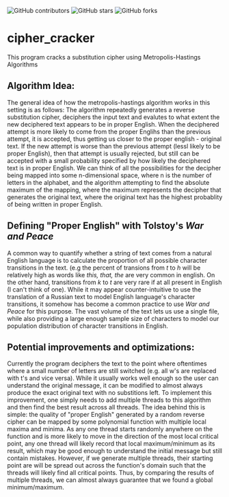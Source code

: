 ![GitHub contributors](https://img.shields.io/github/contributors/timurka43/cipher_cracker)
![GitHub stars](https://img.shields.io/github/stars/timurka43/cipher_cracker?style=social)
![GitHub forks](https://img.shields.io/github/forks/timurka43/cipher_cracker?style=social) 


# cipher_cracker
This program cracks a substitution cipher using Metropolis-Hastings Algorithms


## Algorithm Idea:
  The general idea of how the metropolis-hastings algorithm works in this setting is as follows: The algorithm repeatedly generates a reverse substitution cipher, deciphers the input text and evalutes to what extent the new deciphered text appears to be in proper English. When the deciphered attempt is more likely to come from the proper Englihs than the previous attempt, it is accepted, thus getting us closer to the proper english - original text. If the new attempt is worse than the previous attempt (lessl likely to be proper English), then that attempt is usually rejected, but still can be accepted with a small probability specified by how likely the deciphered text is in proper English. We can think of all the possibilities for the decipher being mapped into some n-dimensional space, where n is the number of letters in the alphabet, and the algorithm attempting to find the absolute maximum of the mapping, where the maximum represents the decipher that generates the original text, where the original text has the highest probablity of being written in proper English.

## Defining "Proper English" with Tolstoy's _War and Peace_
A common way to quantify whether a string of text comes from a natural English language is to calculate the proportion of all possible character transitions in the text. (e.g the percent of transions from *t* to *h* will be relatively high as words like *this, that, the* are very common in english. On the other hand, transitions from *k* to *t* are very rare if at all present in English (I can't think of one). While it may appear counter-intuitive to use the translation of a Russian text to model English language's character transitions, it somehow has become a common practice to use _War and Peace_ for this purpose. The vast volume of the text lets us use a single file, while also providing a large enough sample size of characters to model our population distribution of character transitions in English.

## Potential improvements and optimizations:
Currently the program deciphers the text to the point where oftentimes where a small number of letters are still switched (e.g. all w's are replaced with t's and vice versa). While it usually works well enough so the user can understand the original message, it can be modified to almost always produce the exact original text with no substitions left. To implement this improvement, one simply needs to add multiple threads to this algorithm and then find the best result across all threads. The idea behind this is simple: the quality of "proper English" generated by a random reverse cipher can be mapped by some polynomial function with multiple local maxima and minima. As any one thread starts randomly anywhere on the function and is more likely to move in the direction of the most local critical point, any one thread will likely record that local maximum/minimum as its result, which may be good enough to understand the initial message but still contain mistakes. However, if we generate multiple threads, their starting point are will be spread out across the function's domain such that the threads will likely find all critical points. Thus, by comparing the results of multiple threads, we can almost always guarantee that we found a global minimum/maximum.


